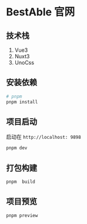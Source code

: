 # BestAble 官网

## 技术栈

1. Vue3
2. Nuxt3
3. UnoCss

## 安装依赖

```bash
# pnpm 
pnpm install
```

## 项目启动

启动在 `http://localhost: 9898`

```bash
pnpm dev
```

## 打包构建


```bash
pnpm  build
```

## 项目预览
```bash
pnpm preview
```
